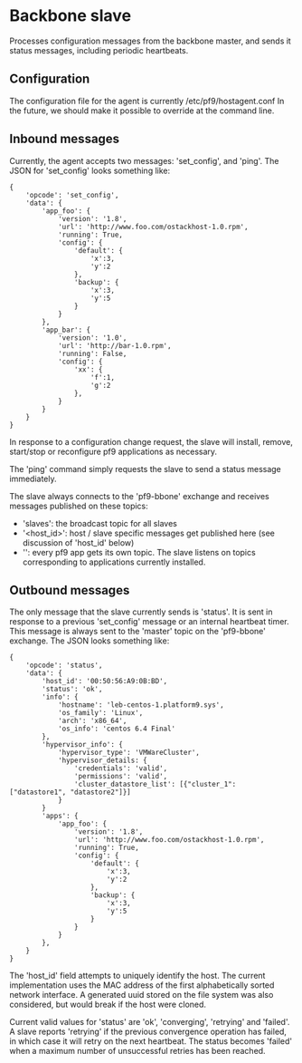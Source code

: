 # Backbone slave #

Processes configuration messages from the backbone master, and sends it
status messages, including periodic heartbeats.

## Configuration ##

The configuration file for the agent is currently /etc/pf9/hostagent.conf
In the future, we should make it possible to override at the command line.

## Inbound messages ##

Currently, the agent accepts two messages: 'set_config', and 'ping'.
The JSON for 'set_config' looks something like:

    {
        'opcode': 'set_config',
        'data': {
            'app_foo': {
                'version': '1.8',
                'url': 'http://www.foo.com/ostackhost-1.0.rpm',
                'running': True,
                'config': {
                    'default': {
                        'x':3,
                        'y':2
                    },
                    'backup': {
                        'x':3,
                        'y':5
                    }
                }
            },
            'app_bar': {
                'version': '1.0',
                'url': 'http://bar-1.0.rpm',
                'running': False,
                'config': {
                    'xx': {
                        'f':1,
                        'g':2
                    },
                }
            }
        }
    }

In response to a configuration change request, the slave will install,
remove, start/stop or reconfigure pf9 applications as necessary.

The 'ping' command simply requests the slave to send a status message
immediately.

The slave always connects to the 'pf9-bbone' exchange and
receives messages published on these topics:

- 'slaves': the broadcast topic for all slaves
- '<host_id>': host / slave specific messages get published here (see discussion of 'host_id' below)
- '<pf9-appname>': every pf9 app gets its own topic. The slave listens on topics corresponding to applications currently installed.

## Outbound messages ##

The only message that the slave currently sends is 'status'.
It is sent in response to a previous 'set_config' message or
an internal heartbeat timer. This message is always sent to the 'master'
topic on the 'pf9-bbone' exchange. The JSON looks something like:

    {
        'opcode': 'status',
        'data': {
            'host_id': '00:50:56:A9:0B:BD',
            'status': 'ok',
            'info': {
                'hostname': 'leb-centos-1.platform9.sys',
                'os_family': 'Linux',
                'arch': 'x86_64',
                'os_info': 'centos 6.4 Final'
            },
            'hypervisor_info': {
                'hypervisor_type': 'VMWareCluster',
                'hypervisor_details: {
                    'credentials': 'valid',
                    'permissions': 'valid',
                    'cluster_datastore_list': [{"cluster_1": ["datastore1", "datastore2"]}]
                }
            }
            'apps': {
                'app_foo': {
                    'version': '1.8',
                    'url': 'http://www.foo.com/ostackhost-1.0.rpm',
                    'running': True,
                    'config': {
                        'default': {
                            'x':3,
                            'y':2
                        },
                        'backup': {
                            'x':3,
                            'y':5
                        }
                    }
                }
            },
        }
    }

The 'host_id' field attempts to uniquely identify the host.
The current implementation uses the MAC address of the first
alphabetically sorted network interface. A generated uuid stored
on the file system was also considered, but would break if the
host were cloned.

Current valid values for 'status' are 'ok', 'converging', 'retrying' and
'failed'. A slave reports 'retrying' if the previous convergence operation
has failed, in which case it will retry on the next heartbeat. The status becomes
'failed' when a maximum number of unsuccessful retries has been reached.
